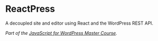 # ReactPress

A decoupled site and editor using React and the WordPress REST API.

*Part of the [JavaScript for WordPress Master Course](http://javascriptforwp.com).*
